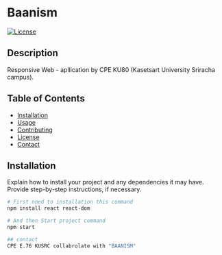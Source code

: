 # Baanism

[![License](https://img.shields.io/badge/License-MIT-blue.svg)](https://opensource.org/licenses/MIT)

## Description

Responsive Web - apllication by CPE KU80 (Kasetsart University Sriracha campus).

## Table of Contents

- [Installation](#installation)
- [Usage](#usage)
- [Contributing](#contributing)
- [License](#license)
- [Contact](#contact)

## Installation

Explain how to install your project and any dependencies it may have. Provide step-by-step instructions, if necessary.

```bash
# First nned to installation this command
npm install react react-dom

# And then Start project command
npm start

## contact
CPE E.76 KUSRC collabrolate with "BAANISM"

